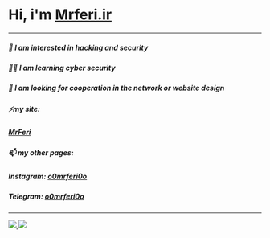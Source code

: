 # Hi, i'm [Mrferi.ir](https://mrferi.ir)
---
##### 🔰 I am interested in **hacking** and **security** 
##### 🧑‍💻 I am learning **cyber security** 
##### 💞️ I am looking for cooperation in the network or website design 
##### ⚡my site:
#####   [MrFeri](https://mrferi.ir)
##### 📫 my other pages:
#####   **Instagram:** [o0mrferi0o](https://instagram.com/https.mrferi)
#####   **Telegram:** [o0mrferi0o](https://t.me/httpsMrferi) 

---
<a href="https://github.com/httpsMrferi">
  <img align="space-between" src="https://github-readme-stats.vercel.app/api?username=httpsMrferi&hide=contribs&theme=dark" />
</a>

<a href="https://github.com/httpsMrferi">
  <img align="space-between" src="https://github-readme-stats.vercel.app/api/top-langs/?username=httpsMrferi&layout=compact&theme=dark" />
</a>
